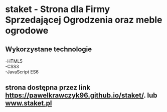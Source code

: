 # staket - Strona dla Firmy Sprzedającej Ogrodzenia oraz meble ogrodowe

## Wykorzystane technologie

  -HTML5 <br>
  -CSS3 <br>
  -JavaScript ES6 <br>
  
  ## strona dostępna przez link https://pawelkrawczyk96.github.io/staket/. lub www.staket.pl

